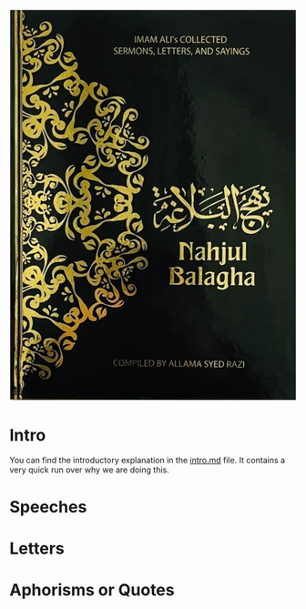 ![Cover of Nahj Al-balagha](./assets/image.png)

# Intro

You can find the introductory explanation in the [intro.md](./intro.md) file. It contains a very quick run over why we are doing this.

# Speeches

# Letters

# Aphorisms or Quotes
